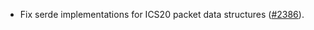*   Fix serde implementations for ICS20 packet data structures
    ([#2386](https://github.com/informalsystems/ibc-rs/issues/2386)).
